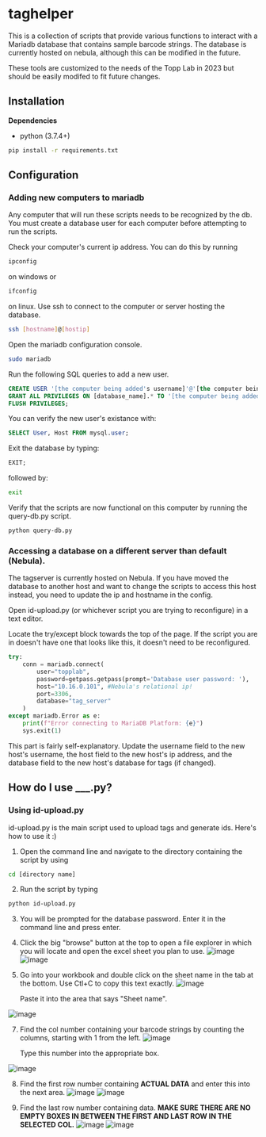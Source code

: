 # taghelper
This is a collection of scripts that provide various functions to interact with a Mariadb database that contains sample barcode strings. The database is currently hosted on nebula, although this can be modified in the future. 

These tools are customized to the needs of the Topp Lab in 2023 but should be easily modifed to fit future changes.

## Installation

**Dependencies**

- python (3.7.4+)

```bash
pip install -r requirements.txt
```

## Configuration
### Adding new computers to mariadb
Any computer that will run these scripts needs to be recognized by the db. You must create a database user for each computer before attempting to run the scripts.

Check your computer's current ip address. You can do this by running 

```bash
ipconfig
```
on windows or
```bash
ifconfig
```
on linux. Use ssh to connect to the computer or server hosting the database.

```bash
ssh [hostname]@[hostip]
```

Open the mariadb configuration console.

```bash
sudo mariadb
```

Run the following SQL queries to add a new user.

```sql
CREATE USER '[the computer being added's username]'@'[the computer being added's ip]' IDENTIFIED BY '[password]';
GRANT ALL PRIVILEGES ON [database_name].* TO '[the computer being added's username]'@'[the computer being added's ip]';
FLUSH PRIVILEGES;
```
You can verify the new user's existance with:
```sql
SELECT User, Host FROM mysql.user;
```
Exit the database by typing:
```sql
EXIT;
```
followed by:
```bash
exit
```

Verify that the scripts are now functional on this computer by running the query-db.py script.
```bash
python query-db.py
```
### Accessing a database on a different server than default (Nebula).
The tagserver is currently hosted on Nebula. If you have moved the database to another host and want to change the scripts to access this host instead, you need to update the ip and hostname in the config.

Open id-upload.py (or whichever script you are trying to reconfigure) in a text editor.

Locate the try/except block towards the top of the page. If the script you are in doesn't have one that looks like this, it doesn't need to be reconfigured.
```python
try:
    conn = mariadb.connect(
        user="topplab",
        password=getpass.getpass(prompt='Database user password: '),
        host="10.16.0.101", #Nebula's relational ip!
        port=3306,
        database="tag_server"
    )
except mariadb.Error as e:
    print(f"Error connecting to MariaDB Platform: {e}")
    sys.exit(1)
```
This part is fairly self-explanatory. Update the username field to the new host's username, the host field to the new host's ip address, and the database field to the new host's database for tags (if changed).

## How do I use ___.py?
### Using id-upload.py
id-upload.py is the main script used to upload tags and generate ids. Here's how to use it :)

1. Open the command line and navigate to the directory containing the script by using
```bash
cd [directory name]
```

2. Run the script by typing
```bash
python id-upload.py
```

3. You will be prompted for the database password. Enter it in the command line and press enter.

5. Click the big "browse" button at the top to open a file explorer in which you will locate and open the excel sheet you plan to use.
![image](https://user-images.githubusercontent.com/100446167/234915732-d10afe90-064c-43df-9977-1aeaff7dbaa1.png)
![image](https://user-images.githubusercontent.com/100446167/234916209-52421645-a068-4000-9923-6d83a1e3fda1.png)

6. Go into your workbook and double click on the sheet name in the tab at the bottom. Use Ctl+C to copy this text exactly.
![image](https://user-images.githubusercontent.com/100446167/234917856-f1927828-6e15-491c-98e5-c0593ba973f0.png)

    Paste it into the area that says "Sheet name".
    
![image](https://user-images.githubusercontent.com/100446167/234918246-7078d5ec-330e-4f0c-8196-fea55e2cb70b.png)

7. Find the col number containing your barcode strings by counting the columns, starting with 1 from the left.
![image](https://user-images.githubusercontent.com/100446167/234919748-55731665-defa-4564-9762-f29158bf81cb.png)

    Type this number into the appropriate box.
    
![image](https://user-images.githubusercontent.com/100446167/234920042-604aac91-435e-45f5-8ffa-3f6004c197f8.png)

8. Find the first row number containing **ACTUAL DATA** and enter this into the next area.
![image](https://user-images.githubusercontent.com/100446167/234920789-4bdbe593-b70d-4505-bb75-9e0a49c4ad01.png)
![image](https://user-images.githubusercontent.com/100446167/234920886-9132547f-4c0b-4162-bdcb-3840e49e9ca0.png)

9. Find the last row number containing data. **MAKE SURE THERE ARE NO EMPTY BOXES IN BETWEEN THE FIRST AND LAST ROW IN THE SELECTED COL.**
![image](https://user-images.githubusercontent.com/100446167/234921512-36aba0b1-b5dc-4b44-95fc-df5631d8b45a.png)
![image](https://user-images.githubusercontent.com/100446167/234921600-9b5141d1-ac92-49e0-a3a0-3ee9d92fe955.png)






